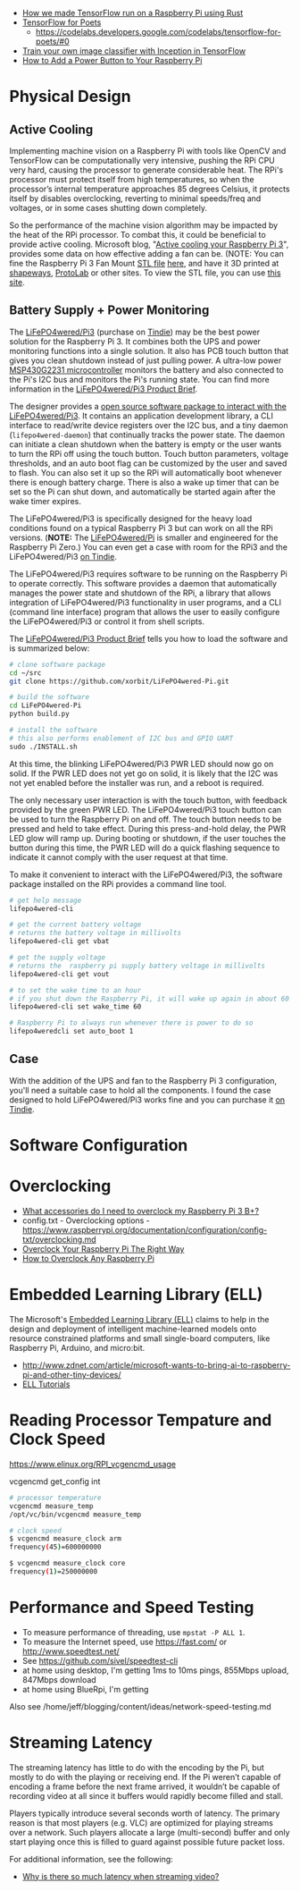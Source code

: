 * [How we made TensorFlow run on a Raspberry Pi using Rust](https://medium.com/snips-ai/how-we-made-tensorflow-run-on-a-raspberry-pi-using-rust-7478f7a31329)
* [TensorFlow for Poets](https://petewarden.com/2016/02/28/tensorflow-for-poets/)
    * https://codelabs.developers.google.com/codelabs/tensorflow-for-poets/#0
* [Train your own image classifier with Inception in TensorFlow](https://research.googleblog.com/2016/03/train-your-own-image-classifier-with.html)
* [How to Add a Power Button to Your Raspberry Pi](https://www.makeuseof.com/tag/add-power-button-raspberry-pi/)



# Physical Design

## Active Cooling
Implementing machine vision on a Raspberry Pi with tools like OpenCV and TensorFlow
can be computationally very intensive, pushing the RPi CPU very hard,
causing the processor to generate considerable heat.
The RPi's processor must protect itself from high temperatures,
so when the processor’s internal temperature approaches 85 degrees Celsius,
it protects itself by disables overclocking,
reverting to minimal speeds/freq and voltages,
or in some cases shutting down completely.

So the performance of the machine vision algorithm may be impacted by the heat of the RPi processor.
To combat this, it could be beneficial to provide active cooling.
Microsoft blog, "[Active cooling your Raspberry Pi 3][01]",
provides some data on how effective adding a fan can be.
(NOTE: You can fine the Raspberry Pi 3 Fan Mount [STL file][07] [here][02],
and have it 3D printed at [shapeways][06], [ProtoLab][08] or other sites.
To view the STL file, you can use [this site][05].

## Battery Supply + Power Monitoring
The [LiFePO4wered/Pi3][85] (purchase on [Tindie][87])
may be the best power solution for the Raspberry Pi 3.
It combines both the UPS and power monitoring functions into a single solution.
It also has PCB touch button that gives you clean shutdown instead of just pulling power.
A ultra-low power [MSP430G2231 microcontroller][86] monitors the battery
and also connected to the Pi's I2C bus and monitors the Pi's running state.
You can find more information in the [LiFePO4wered/Pi3 Product Brief][89].

The designer provides a [open source software package to interact with the LiFePO4wered/Pi3][88].
It contains an application development library,
a CLI interface to read/write device registers over the I2C bus,
and a tiny daemon (`lifepo4wered-daemon`) that continually tracks the power state.
The daemon can initiate a clean shutdown when the battery is empty
or the user wants to turn the RPi off using the touch button.
Touch button parameters, voltage thresholds,
and an auto boot flag can be customized by the user and saved to flash.
You can also set it up so the RPi will automatically boot whenever there is enough battery charge.
There is also a wake up timer that can be set so the Pi can shut down,
and automatically be started again after the wake timer expires.

The LiFePO4wered/Pi3 is specifically designed for the heavy load conditions
found on a typical Raspberry Pi 3 but can work on all the RPi versions.
(**NOTE:** The [LiFePO4wered/Pi][86] is smaller and engineered for the Raspberry Pi Zero.)
You can even get a case with room for the RPi3 and the LiFePO4wered/Pi3 [on Tindie][90].

The LiFePO4wered/Pi3 requires software to be running on the Raspberry Pi to operate correctly.
This software provides a daemon that automatically
manages the power state and shutdown of the RPi,
a library that allows integration of LiFePO4wered/Pi3 functionality in user programs,
and a CLI (command line interface) program that allows the user to
easily configure the LiFePO4wered/Pi3 or control it from shell scripts.

The [LiFePO4wered/Pi3 Product Brief][89] tells you how to load the software
and is summarized below:

```bash
# clone software package
cd ~/src
git clone https://github.com/xorbit/LiFePO4wered-Pi.git

# build the software
cd LiFePO4wered-Pi
python build.py

# install the software
# this also performs enablement of I2C bus and GPIO UART
sudo ./INSTALL.sh
```

At this time, the blinking LiFePO4wered/Pi3 PWR LED should now go on solid.
If the PWR LED does not yet go on solid,
it is likely that the I2C was not yet enabled before the installer was run,
and a reboot is required.

The only necessary user interaction is with the touch button,
with feedback provided by the green PWR LED.
The LiFePO4wered/Pi3 touch button can be used to turn the Raspberry Pi on and off.
The touch button needs to be pressed and held to take effect.
During this press-and-hold delay, the PWR LED glow will ramp up.
During booting or shutdown,
if the user touches the button during this time,
the PWR LED will do a quick flashing sequence to
indicate it cannot comply with the user request at that time.

To make it convenient to interact with the LiFePO4wered/Pi3,
the software package installed on the RPi provides a command line tool.

```bash
# get help message
lifepo4wered-cli

# get the current battery voltage
# returns the battery voltage in millivolts
lifepo4wered-cli get vbat

# get the supply voltage
# returns the  raspberry pi supply battery voltage in millivolts
lifepo4wered-cli get vout

# to set the wake time to an hour
# if you shut down the Raspberry Pi, it will wake up again in about 60 minutes
lifepo4wered-cli set wake_time 60

# Raspberry Pi to always run whenever there is power to do so
lifepo4wered­cli set auto_boot 1
```

## Case
With the addition of the UPS and fan to the Raspberry Pi 3 configuration,
you'll need a suitable case to hold all the components.
I found the case designed to hold LiFePO4wered/Pi3 works fine
and you can purchase it [on Tindie][90].

# Software Configuration

# Overclocking
* [What accessories do I need to overclock my Raspberry Pi 3 B+?](https://www.androidcentral.com/what-accessories-do-i-need-overclock-my-raspberry-pi-3-b)
* config.txt - Overclocking options - https://www.raspberrypi.org/documentation/configuration/config-txt/overclocking.md
* [Overclock Your Raspberry Pi The Right Way](https://hackaday.com/2018/01/16/__trashed-5/)
* [How to Overclock Any Raspberry Pi](https://www.tomshardware.com/how-to/overclock-any-raspberry-pi)

# Embedded Learning Library (ELL)
The Microsoft's [Embedded Learning Library (ELL)][03]
claims to help in the design and deployment of intelligent machine-learned models
onto resource constrained platforms and small single-board computers,
like Raspberry Pi, Arduino, and micro:bit.

* http://www.zdnet.com/article/microsoft-wants-to-bring-ai-to-raspberry-pi-and-other-tiny-devices/
* [ELL Tutorials](https://microsoft.github.io/ELL/tutorials/)



# Reading Processor Tempature and Clock Speed
https://www.elinux.org/RPI_vcgencmd_usage

vcgencmd get_config int

```bash
# processor temperature
vcgencmd measure_temp
/opt/vc/bin/vcgencmd measure_temp
```

```bash
# clock speed
$ vcgencmd measure_clock arm
frequency(45)=600000000

$ vcgencmd measure_clock core
frequency(1)=250000000
```



# Performance and Speed Testing
* To measure performance of threading, use `mpstat -P ALL 1`.
* To measure the Internet speed, use https://fast.com/ or http://www.speedtest.net/
* See https://github.com/sivel/speedtest-cli
* at home using desktop, I'm getting 1ms to 10ms pings, 855Mbps upload, 847Mbps download
* at home using BlueRpi, I'm getting

Also see /home/jeff/blogging/content/ideas/network-speed-testing.md


# Streaming Latency
The streaming latency has little to do with the encoding by the Pi,
but mostly to do with the playing or receiving end.
If the Pi weren’t capable of encoding a frame before the next frame arrived,
it wouldn’t be capable of recording video at all
since it buffers would rapidly become filled and stall.

Players typically introduce several seconds worth of latency.
The primary reason is that most players (e.g. VLC)
are optimized for playing streams over a network.
Such players allocate a large (multi-second) buffer
and only start playing once this is filled to guard against possible future packet loss.

For additional information, see the following:

* [Why is there so much latency when streaming video?](http://picamera.readthedocs.io/en/release-1.10/faq.html#why-is-there-so-much-latency-when-streaming-video)



[01]:https://microsoft.github.io/ELL/tutorials/Active-cooling-your-Raspberry-Pi-3/
[02]:https://microsoft.github.io/ELL/gallery/Raspberry-Pi-3-Fan-Mount/
[03]:https://microsoft.github.io/ELL/
[05]:https://www.viewstl.com/
[06]:https://www.shapeways.com/
[07]:https://en.wikipedia.org/wiki/STL_(file_format)
[08]:https://www.protolabs.com/
[09]:
[10]:

[85]:https://cdn.tindiemedia.com/images/resize/NS8E-8h1An68bOqZrKHhnukm44c=/full-fit-in/2400x1600/smart/58262/products/2016-12-15T20%3A35%3A06.599Z-IMGP8966.JPG
[86]:https://lifepo4wered.com/lifepo4wered-pi.html
[87]:https://www.tindie.com/products/xorbit/lifepo4weredpi3/
[88]:https://github.com/xorbit/LiFePO4wered-Pi
[89]: https://lifepo4wered.com/files/LiFePO4wered-Pi3-Product-Brief.pdf
[90]:https://www.tindie.com/products/mjrice/enclosure-for-raspberry-pi-3-and-lifepo4weredpi3/
